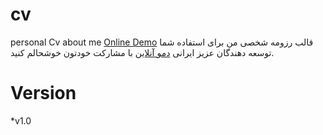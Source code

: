 # cv
personal Cv about me <a href="http://Arash-Ariaye.github.io/cv">Online Demo</a>
قالب رزومه شخصی من برای استفاده شما توسعه دهندگان عزیز ایرانی <a href="http://Arash-Ariaye.github.io/cv">دمو آنلاین</a>
با مشارکت خودتون خوشحالم کنید.

# Version
*v1.0

